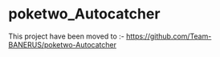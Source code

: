 # poketwo_Autocatcher

This project have been moved to :- https://github.com/Team-BANERUS/poketwo-Autocatcher
